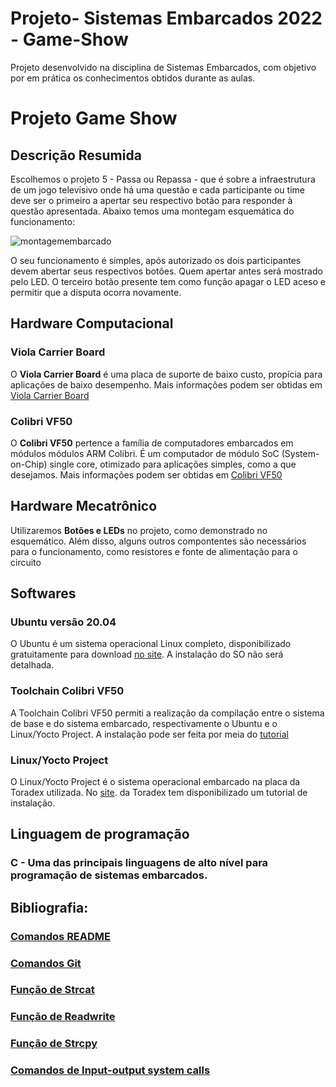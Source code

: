# Projeto- Sistemas Embarcados 2022 - Game-Show
Projeto desenvolvido na disciplina de Sistemas Embarcados, com objetivo por em prática os conhecimentos obtidos durante as aulas.

# Projeto Game Show

## Descrição Resumida
Escolhemos o projeto 5 - Passa ou Repassa - que é sobre a infraestrutura de um jogo televisivo onde há uma questão e cada participante ou time deve ser o primeiro a apertar seu respectivo botão para responder à questão apresentada. Abaixo temos uma montegam esquemática do funcionamento:

![montagemembarcado](https://user-images.githubusercontent.com/80857074/208327480-41a2d2ed-dd0f-486d-82e7-e23f93287538.png)

O seu funcionamento é simples, após autorizado os dois participantes devem abertar seus respectivos botões. Quem apertar antes será mostrado pelo LED. O terceiro botão presente tem como função apagar o LED aceso e permitir que a disputa ocorra novamente.


## Hardware Computacional
### Viola Carrier Board
O __Viola Carrier Board__ é uma placa de suporte de baixo custo, propícia para aplicações de baixo desempenho. Mais informações podem ser obtidas em [Viola Carrier Board](https://www.toradex.com/pt-br/products/carrier-board/viola-carrier-board)

### __Colibri VF50__
O __Colibri VF50__ pertence a família de computadores embarcados em módulos módulos ARM Colibri. É um computador de módulo SoC (System-on-Chip) single core, otimizado para aplicações simples, como a que desejamos. Mais informações podem ser obtidas em  [Colibri VF50](https://www.toradex.com/pt-br/computer-on-modules/colibri-arm-family/nxp-freescale-vybrid-vf5xx)

## Hardware Mecatrônico
Utilizaremos **Botões e LEDs** no projeto, como demonstrado no esquemático. Além disso, alguns outros compontentes são necessários para o funcionamento, como resistores e fonte de alimentação para o circuito

## Softwares
### Ubuntu versão 20.04
O Ubuntu é um sistema operacional Linux completo, disponibilizado gratuitamente para download [no site](https://ubuntu.com/). A instalação do SO não será detalhada.

### Toolchain Colibri VF50
A Toolchain Colibri VF50 permiti a realização da compilação entre o sistema de base e do sistema embarcado, respectivamente o Ubuntu e o Linux/Yocto Project.
A instalação pode ser feita por meia do [tutorial](https://developer-archives.toradex.com/getting-started/module-2-my-first-hello-world-in-c/configure-toolchain-colibri-vfxx?som=colibri-vf50&board=iris-carrier-board&os=linux&desktop=linux)

### Linux/Yocto Project
O Linux/Yocto Project é o sistema operacional embarcado na placa da Toradex utilizada. No [site](https://developer-archives.toradex.com/getting-started/module-1-from-the-box-to-the-shell/update-the-linux-image-iris-carrier-board-colibri-vfxx?som=colibri-vf50&board=iris-carrier-board&os=linux&desktop=linux). 
 da Toradex tem disponibilizado um tutorial de instalação.

## Linguagem de programação
### C - Uma das principais linguagens de alto nível para programação de sistemas embarcados.

## Bibliografia:
### [Comandos README](https://raullesteves.medium.com/github-como-fazer-um-readme-md-bonit%C3%A3o-c85c8f154f8)
### [Comandos Git](https://comandosgit.github.io/)
### [Função de Strcat](https://www.geeksforgeeks.org/strcat-function-in-c-c-with-example/)
### [Função de Readwrite](https://www.geeksforgeeks.org/readwrite-structure-file-c/?ref=rp)
### [Função de Strcpy](https://www.geeksforgeeks.org/strcpy-in-c-cpp/)
### [Comandos de Input-output system calls](https://www.geeksforgeeks.org/input-output-system-calls-c-create-open-close-read-write/)

